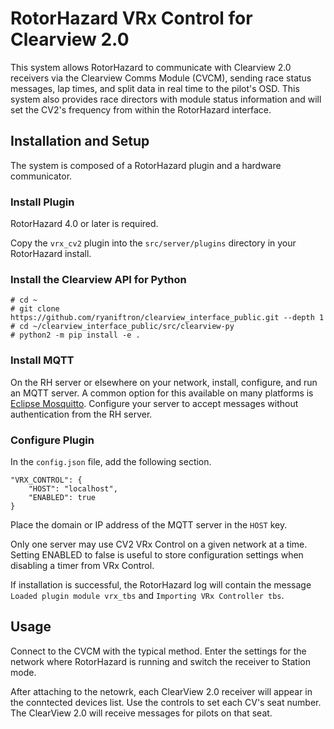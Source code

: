 # RotorHazard VRx Control for Clearview 2.0

This system allows RotorHazard to communicate with Clearview 2.0 receivers via the Clearview Comms Module (CVCM), sending race status messages, lap times, and split data in real time to the pilot's OSD. This system also provides race directors with module status information and will set the CV2's frequency from within the RotorHazard interface.

## Installation and Setup

The system is composed of a RotorHazard plugin and a hardware communicator.

### Install Plugin

RotorHazard 4.0 or later is required.

Copy the `vrx_cv2` plugin into the `src/server/plugins` directory in your RotorHazard install.


### Install the Clearview API for Python

```
# cd ~
# git clone https://github.com/ryaniftron/clearview_interface_public.git --depth 1
# cd ~/clearview_interface_public/src/clearview-py
# python2 -m pip install -e .
```

### Install MQTT

On the RH server or elsewhere on your network, install, configure, and run an MQTT server. A common option for this available on many platforms is [Eclipse Mosquitto](https://mosquitto.org/). Configure your server to accept messages without authentication from the RH server.

### Configure Plugin

In the `config.json` file, add the following section.

```
"VRX_CONTROL": {
	"HOST": "localhost",
	"ENABLED": true
}
```
Place the domain or IP address of the MQTT server in the `HOST` key.

Only one server may use CV2 VRx Control on a given network at a time. Setting ENABLED to false is useful to store configuration settings when disabling a timer from VRx Control.

If installation is successful, the RotorHazard log will contain the message `Loaded plugin module vrx_tbs` and `Importing VRx Controller tbs`.

## Usage

Connect to the CVCM with the typical method. Enter the settings for the network where RotorHazard is running and switch the receiver to Station mode.

After attaching to the netowrk, each ClearView 2.0 receiver will appear in the conntected devices list. Use the controls to set each CV's seat number. The ClearView 2.0 will receive messages for pilots on that seat.
